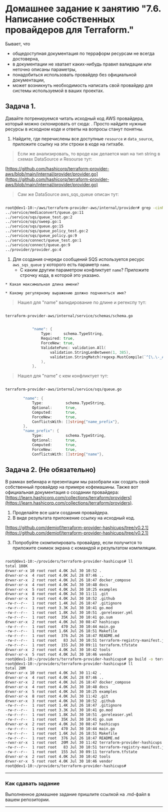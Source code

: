 # Домашнее задание к занятию "7.6. Написание собственных провайдеров для Terraform."

Бывает, что 
* общедоступная документация по терраформ ресурсам не всегда достоверна,
* в документации не хватает каких-нибудь правил валидации или неточно описаны параметры,
* понадобиться использовать провайдер без официальной документации,
* может возникнуть необходимость написать свой провайдер для системы используемой в ваших проектах.   

## Задача 1. 
Давайте потренируемся читать исходный код AWS провайдера, который можно склонировать от сюда: 
[   ](https://github.com/hashicorp/terraform-provider-aws.git).
Просто найдите нужные ресурсы в исходном коде и ответы на вопросы станут понятны.  


1. Найдите, где перечислены все доступные `resource` и `data_source`, приложите ссылку на эти строки в коде на 
гитхабе.   

<!--
```bash


root@dev1-10:~/aws/terraform-provider-aws# grep -cR -A 15  "resource \"" ./ | grep -v ":0" | awk -F ":" '{print $1, $2}' | grep 97

root@dev1-10:~/aws/terraform-provider-aws# grep -cR -A 15  "resource \"" ./ | grep -v ":0" | awk -F ":" '{print $1, $2}' | grep " 97"
./internal/service/s3/bucket_test.go 97
./internal/service/ec2/vpc_route_table_test.go 97

```
[https://github.com/hashicorp/terraform-provider-aws/blob/main/internal/service/ec2/vpc_route_table_test.go](https://github.com/hashicorp/terraform-provider-aws/blob/main/internal/service/ec2/vpc_route_table_test.go)

-->
> Если же анализировать, то вроде как делается мап на тип string в схемах DataSource и Resourse тут:

[https://github.com/hashicorp/terraform-provider-aws/blob/main/internal/provider/provider.go](https://github.com/hashicorp/terraform-provider-aws/blob/main/internal/provider/provider.go)

> Сам же DataSource aws_sqs_queue описан тут: 

```bash

root@dev1-10:~/aws/terraform-provider-aws/internal/provider# grep -cinR ResourceQueue ../ | grep -v :0 | grep -v .*\.swp
../service/mediaconvert/queue.go:11
../service/sqs/queue_test.go:2
../service/sqs/sweep.go:1
../service/sqs/queue.go:15
../service/sqs/queue_policy_test.go:2
../service/sqs/queue_policy.go:9
../service/connect/queue_test.go:1
../service/connect/queue.go:9
../provider/provider.go:4


```
<!--
```bash

root@dev1-10:~/aws/terraform-provider-aws# grep -cR -A 15  "data \"" ./ | grep -v ":0" | awk -F ":" '{print $1, $2}' | grep 77
./internal/service/rds/instance_test.go 77
root@dev1-10:~/aws/terraform-provider-aws# vim ./internal/service/rds/instance_test.go

```
[https://github.com/hashicorp/terraform-provider-aws/blob/main/internal/service/rds/instance_test.go](https://github.com/hashicorp/terraform-provider-aws/blob/main/internal/service/rds/instance_test.go)
-->

1. Для создания очереди сообщений SQS используется ресурс `aws_sqs_queue` у которого есть параметр `name`. 
    * С каким другим параметром конфликтует `name`? Приложите строчку кода, в которой это указано.





<!--
> Параметр`name` по всей видимости может (должен) конфликтовать с `arn`, что похоже из условия ниже в цикле по массиву attrName. Т.е. если не выполняется условие ниже, то fmt выводит ошибку "attrName is {значение его в rs.Primary.Attributes}; want {значение его в sqsQueueRs.Primary.Attributes} :

```go

if rs.Primary.Attributes[attrName] != sqsQueueRs.Primary.Attributes[attrName] {
                                return fmt.Errorf(
                                        "%s is %s; want %s",
                                        attrName,
                                        rs.Primary.Attributes[attrName],
                                        sqsQueueRs.Primary.Attributes[attrName],
                                )
```

> искал так:


```bash

root@dev1-10:~/aws/terraform-provider-aws# grep -R -A 5 'resource "aws_sqs_queue"' . | grep -c 'name = '
33
root@dev1-10:~/aws/terraform-provider-aws# grep -R -A 5 'resource "aws_sqs_queue"' . | grep 'name = '
./website/docs/r/sns_topic_subscription.html.markdown-  name = "user-updates-queue"
./website/docs/r/sqs_queue_policy.html.markdown-  name = "examplequeue"
./website/docs/r/sqs_queue.html.markdown-  name = "terraform-example-deadletter-queue"
./website/docs/r/s3_bucket_notification.html.markdown-  name = "s3-event-notification-queue"
./website/docs/r/s3_bucket_notification.html.markdown-  name = "s3-event-notification-queue"
./internal/service/s3/bucket_notification_test.go-  name = %[1]q
./internal/service/elasticbeanstalk/environment_test.go-  name = %[1]q
./internal/service/sqs/queue_test.go-  name = %[1]q
./internal/service/sqs/queue_test.go-  name = %[1]q
./internal/service/sqs/queue_test.go-  name = %[1]q
./internal/service/sqs/queue_test.go-  name = "%[1]s-2"
./internal/service/sqs/queue_test.go-  name = "%[1]s-2"
./internal/service/sqs/queue_policy_test.go-  name = %[1]q
./internal/service/sqs/queue_policy_test.go-  name = %[1]q
./internal/service/sqs/queue_data_source_test.go-  name = "%[1]s_wrong"
./internal/service/sqs/queue_data_source_test.go-  name = "%[1]s"
./internal/service/sqs/queue_data_source_test.go-  name = aws_sqs_queue.test.name
./internal/service/sqs/queue_data_source_test.go-  name = "%[1]s"
./internal/service/sns/topic_subscription_test.go-  name = %[1]q
./internal/service/sns/topic_subscription_test.go-  name = %[1]q
./internal/service/sns/topic_subscription_test.go-  name = %[1]q
./internal/service/sns/topic_subscription_test.go-  name = %[1]q
./internal/service/sns/topic_subscription_test.go-  name = %[2]q
./internal/service/sns/topic_subscription_test.go-  name = %[1]q
./internal/service/apigatewayv2/integration_test.go-  name = "%[1]s-${count.index}"
./internal/service/glue/crawler_test.go-  name = %[1]q
./internal/service/glue/crawler_test.go-  name = %[1]q
./internal/service/glue/crawler_test.go-  name = "%[1]sdlq"
./internal/service/lambda/event_source_mapping_test.go-  name = %[1]q
./internal/service/lambda/function_event_invoke_config_test.go-  name = %[1]q
./internal/service/lambda/function_event_invoke_config_test.go-  function_name = aws_lambda_function.test.function_name
./internal/service/lambda/function_event_invoke_config_test.go-  name = %[1]q
./internal/service/lambda/function_event_invoke_config_test.go-  function_name = aws_lambda_function.test.function_name
root@dev1-10:~/aws/terraform-provider-aws# vim ./internal/service/sqs/queue_data_source_test.go

```



```go

func testAccQueueCheckDataSource(datasourceName, resourceName string) resource.TestCheckFunc {
        return func(s *terraform.State) error {
                rs, ok := s.RootModule().Resources[datasourceName]
                if !ok {
                        return fmt.Errorf("root module has no resource called %s", datasourceName)
                }

                sqsQueueRs, ok := s.RootModule().Resources[resourceName]
                if !ok {
                        return fmt.Errorf("root module has no resource called %s", resourceName)
                }

                attrNames := []string{
                        "arn",
                        "name",
                }

                for _, attrName := range attrNames {
                        if rs.Primary.Attributes[attrName] != sqsQueueRs.Primary.Attributes[attrName] {
                                return fmt.Errorf(
                                        "%s is %s; want %s",
                                        attrName,
                                        rs.Primary.Attributes[attrName],
                                        sqsQueueRs.Primary.Attributes[attrName],
                                )
                        }
                }

                return nil
        }

```
-->

    * Какая максимальная длина имени? 

<!--
> Выходит 80 символов:

```bash

root@dev1-10:~/aws/terraform-provider-aws# grep '`name` -'  ./website/docs/r/sqs_queue.html.markdown 
* `name` - (Optional) The name of the queue. Queue names must be made up of only uppercase and lowercase ASCII letters, numbers, underscores, and hyphens, and must be between 1 and 80 characters long. For a FIFO (first-in-first-out) queue, the name must end with the `.fifo` suffix. If omitted, Terraform will assign a random, unique name. Conflicts with `name_prefix`

```
-->
    * Какому регулярному выражению должно подчиняться имя? 

> Нашел для "name" валидирование по длине и регекспу тут:

```bash

terraform-provider-aws/internal/service/schemas/schema.go

```

```go

			"name": {
				Type:     schema.TypeString,
				Required: true,
				ForceNew: true,
				ValidateFunc: validation.All(
					validation.StringLenBetween(1, 385),
					validation.StringMatch(regexp.MustCompile(`^[\.\-_A-Za-z@]+`), ""),
				),
			},

```

> Нашел для "name" с кем конфликтует тут:  

```bash

terraform-provider-aws/internal/service/sqs/queue.go

```

```go
		"name": {
			Type:          schema.TypeString,
			Optional:      true,
			Computed:      true,
			ForceNew:      true,
			ConflictsWith: []string{"name_prefix"},
		},
		"name_prefix": {
			Type:          schema.TypeString,
			Optional:      true,
			Computed:      true,
			ForceNew:      true,
			ConflictsWith: []string{"name"},
``` 


<!--
> Исходя из предыдущего, маленькие и Большие ASCII символы, цифры, подчеркивания и тире: ^[\d\w\_\-]{1,80}$
-->


## Задача 2. (Не обязательно) 
В рамках вебинара и презентации мы разобрали как создать свой собственный провайдер на примере кофемашины. 
Также вот официальная документация о создании провайдера: 
[https://learn.hashicorp.com/collections/terraform/providers](https://learn.hashicorp.com/collections/terraform/providers).

1. Проделайте все шаги создания провайдера.
2. В виде результата приложение ссылку на исходный код.

[https://github.com/demiof/terraform-provider-hashicups/tree/v0.2.1](https://github.com/demiof/terraform-provider-hashicups/tree/v0.2.1)

3. Попробуйте скомпилировать провайдер, если получится то приложите снимок экрана с командой и результатом компиляции.   

```bash

root@dev1-10:~/providers/terraform-provider-hashicups# ll
total 108K
drwxr-xr-x 10 root root 4.0K Jul 30 10:52 .
drwxr-xr-x  4 root root 4.0K Jul 28 07:46 ..
drwxr-xr-x  2 root root 4.0K Jul 26 18:47 docker_compose
drwxr-xr-x  4 root root 4.0K Jul 30 10:48 docs
drwxr-xr-x  5 root root 4.0K Jul 30 10:25 examples
drwxr-xr-x  8 root root 4.0K Jul 30 11:11 .git
drwxr-xr-x  3 root root 4.0K Jul 30 10:52 .github
-rw-r--r--  1 root root 1.4K Jul 26 18:47 .gitignore
-rw-r--r--  1 root root 3.3K Jul 30 10:41 go.mod
-rw-r--r--  1 root root 1.8K Jul 30 10:51 .goreleaser.yml
-rw-r--r--  1 root root  35K Jul 30 10:41 go.sum
drwxr-xr-x  2 root root 4.0K Jul 30 08:47 hashicups
-rw-r--r--  1 root root  470 Jul 30 10:44 main.go
-rw-r--r--  1 root root 1.6K Jul 26 18:51 Makefile
-rw-r--r--  1 root root  376 Jul 26 18:47 README.md
-rw-r--r--  1 root root   83 Jul 30 10:51 terraform-registry-manifest.json
-rw-r--r--  1 root root  155 Jul 30 09:11 terraform.tfstate
drwxr-xr-x  2 root root 4.0K Jul 30 10:42 tools
drwxr-xr-x  5 root root 4.0K Jul 30 10:46 vendor
root@dev1-10:~/providers/terraform-provider-hashicups# go build -o terraform-provider-hashicups
root@dev1-10:~/providers/terraform-provider-hashicups# ll
total 20M
drwxr-xr-x 10 root root 4.0K Jul 30 11:42 .
drwxr-xr-x  4 root root 4.0K Jul 28 07:46 ..
drwxr-xr-x  2 root root 4.0K Jul 26 18:47 docker_compose
drwxr-xr-x  4 root root 4.0K Jul 30 10:48 docs
drwxr-xr-x  5 root root 4.0K Jul 30 10:25 examples
drwxr-xr-x  8 root root 4.0K Jul 30 11:42 .git
drwxr-xr-x  3 root root 4.0K Jul 30 10:52 .github
-rw-r--r--  1 root root 1.4K Jul 26 18:47 .gitignore
-rw-r--r--  1 root root 3.3K Jul 30 10:41 go.mod
-rw-r--r--  1 root root 1.8K Jul 30 10:51 .goreleaser.yml
-rw-r--r--  1 root root  35K Jul 30 10:41 go.sum
drwxr-xr-x  2 root root 4.0K Jul 30 08:47 hashicups
-rw-r--r--  1 root root  470 Jul 30 10:44 main.go
-rw-r--r--  1 root root 1.6K Jul 26 18:51 Makefile
-rw-r--r--  1 root root  376 Jul 26 18:47 README.md
-rwxr-xr-x  1 root root  20M Jul 30 11:42 terraform-provider-hashicups
-rw-r--r--  1 root root   83 Jul 30 10:51 terraform-registry-manifest.json
-rw-r--r--  1 root root  155 Jul 30 09:11 terraform.tfstate
drwxr-xr-x  2 root root 4.0K Jul 30 10:42 tools
drwxr-xr-x  5 root root 4.0K Jul 30 10:46 vendor
root@dev1-10:~/providers/terraform-provider-hashicups# 
```
---

### Как cдавать задание

Выполненное домашнее задание пришлите ссылкой на .md-файл в вашем репозитории.

---
